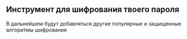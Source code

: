 ## Инструмент для шифрования твоего пароля
В дальнейшем будут добавляться другие популярные и защищенные алгоритмы шифрования

